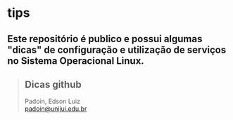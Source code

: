 # tips

## Este repositório é publico e possui algumas "dicas" de configuração e utilização de serviços no Sistema Operacional Linux.

> ## Dicas github
> Padoin, Edson Luiz  
> padoin@unijui.edu.br


